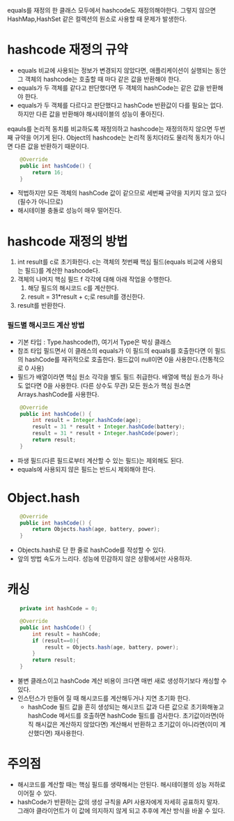 equals를 재정의 한 클래스 모두에서 hashcode도 재정의해야한다. 그렇지 않으면 HashMap,HashSet 같은 컬렉션의 원소로 사용할 때 문제가 발생한다.

# hashcode 재정의 규약
- equals 비교에 사용되는 정보가 변경되지 않았다면, 애플리케이션이 실행되는 동안 그 객체의 hashcode는 호출할 때 마다 같은 값을 반환해야 한다.
- equals가 두 객체를 같다고 판단했다면 두 객체의 hashCode는 같은 값을 반환해야 한다.
- equals가 두 객체를 다르다고 판단했다고 hashCode 반환값이 다를 필요는 없다. 하지만 다른 값을 반환해야 해시테이블의 성능이 좋아진다.

eqauls를 논리적 동치를 비교하도록 재정의하고 hashcode는 재정의하지 않으면 두번째 규약을 어기게 된다. Object의 hashcode는 논리적 동치더라도 물리적 동치가 아니면 다른 값을 반환하기 때문이다.

```java
    @Override
    public int hashCode() {
        return 16;
    }
```
- 적법하지만 모든 객체의 hashCode 값이 같으므로 세번째 규약을 지키지 않고 있다(필수가 아니므로)
- 해시테이블 충돌로 성능이 매우 떨어진다.  

# hashcode 재정의 방법
1. int result를 c로 초기화한다. c는 객체의 첫번째 핵심 필드(equals 비교에 사용되는 필드)를 계산한 hashcode다.
2. 객체의 나머지 핵심 필드 f 각각에 대해 아래 작업을 수행한다.
   1) 해당 필드의 해시코드 c를 계산한다.
   2) result = 31*result + c;로 result를 갱신한다.
3. result를 반환한다.

### 필드별 해시코드 계산 방법
- 기본 타입 : Type.hashcode(f), 여기서 Type은 박싱 클래스
- 참조 타입 필드면서 이 클래스의 equals가 이 필드의 equals를 호출한다면 이 필드의 hashCode를 재귀적으로 호출한다. 필드값이 null이면 0을 사용한다.(전통적으로 0 사용)
- 필드가 배열이라면 핵심 원소 각각을 별도 필드 취급한다. 배열에 핵심 원소가 하나도 없다면 0을 사용한다. (다른 상수도 무관) 모든 원소가 핵심 원소면 Arrays.hashCode를 사용한다.

```java
    @Override
    public int hashCode() {
        int result = Integer.hashCode(age);
        result = 31 * result + Integer.hashCode(battery);
        result = 31 * result + Integer.hashCode(power);
        return result;
    }
```

- 파생 필드(다른 필드로부터 계산할 수 있는 필드)는 제외해도 된다.
- equals에 사용되지 않은 필드는 반드시 제외해야 한다.

# Object.hash
```java
    @Override
    public int hashCode() {
        return Objects.hash(age, battery, power);
    }
```
- Objects.hash로 단 한 줄로 hashCode를 작성할 수 있다.
- 앞의 방법 속도가 느리다. 성능에 민감하지 않은 상황에서만 사용하자.

# 캐싱
```java
    private int hashCode = 0;

    @Override
    public int hashCode() {
        int result = hashCode;
        if (result==0){
            result = Objects.hash(age, battery, power);
        }
        return result;
    }
```
- 불변 클래스이고 hashCode 계산 비용이 크다면 매번 새로 생성하기보다 캐싱할 수 있다.
- 인스턴스가 만들어 질 때 해시코드를 계산해두거나 지연 초기화 한다.
  - hashCode 필드 값을 흔히 생성되는 해시코드 값과 다른 값으로 초기화해놓고 hashCode 메서드를 호출하면 hashCode 필드를 검사한다. 초기값이라면(아직 해시값은 계산하지 않았다면) 계산해서 반환하고 초기값이 아니라면(이미 계산했다면) 재사용한다.

# 주의점
- 해시코드를 계산할 때는 핵심 필드를 생략해서는 안된다. 해시테이블의 성능 저하로 이어질 수 있다.
- hashCode가 반환하는 값의 생성 규칙을 API 사용자에게 자세히 공표하지 말자. 그래야 클라이언트가 이 값에 의지하지 않게 되고 추후에 계산 방식을 바꿀 수 있다.
